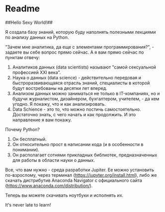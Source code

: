 # Readme

##Hello Sexy World!##

Я создала базу знаний, которую буду наполнять полезными лекциями по анализу данных на Python.

"Зачем мне аналитика, да еще с элементами программирования?", - задаете вы себе вопрос прямо сейчас. А я вам прямо сейчас по пунктам отвечу:

1) Аналитиков данных (data scientists) называют "самой сексуальной профессией XXI века". 
2) Наука о данных (data science) - действительно передовая и быстроразвивающаяся отрасль знаний, специалисты в которой будут востребованы на десятки лет вперед. 
3) Анализом данных можно заниматься не только в IT-компаниях, но и будучи журналистом, дизайнером, бухгалтером, учителем, - да кем угодно. Я покажу, что и как анализировать. 
4) Data Schience - это то, что можно постичь самостоятельно. Достаточно знать, с чего начать и как продолжить. И это направление я вам покажу.

Почему Python?

1) Он бесплатный.
2) Он относительно прост в написании кода (и в особенности в понимании).
3) Он располагает сотнями прикладных библиотек, предназначенных для работы в области науки о данных.



Все, что вам нужно - среда разработки Jupiter. Ее можно установить по-взрослому, через терминал (https://jupyter.org/install.html), либо же скачать дистрибутив Anaconda Navigator с официального сайта (https://www.anaconda.com/distribution/). 

Теперь вы можете скачивать ноутбуки и исполнять их.

It's never late to learn!
